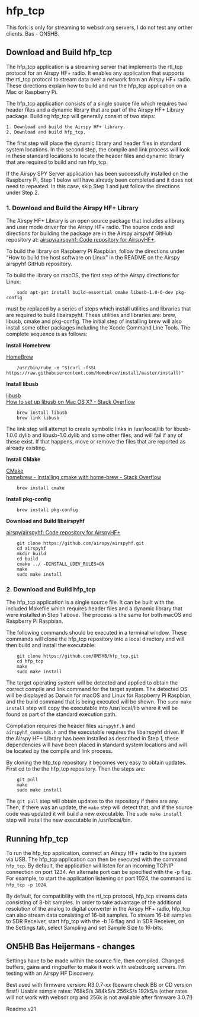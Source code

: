 # hfp\_tcp

This fork is only for streaming to websdr.org servers, I do not test any orther clients. Bas - ON5HB.

## Download and Build hfp_tcp
The hfp\_tcp application is a streaming server that implements the rtl\_tcp protocol for an Airspy HF+ radio.  It enables any application that supports the rtl_tcp protocol to stream data over a network from an Airspy HF+ radio. These directions explain how to build and run the hfp\_tcp application on a Mac or Raspberry Pi.

The hfp\_tcp application consists of a single source file which requires two header files and a dynamic library that are part of the Airspy HF+ Library package.   Building hfp_tcp will generally consist of two steps:

	1. Download and build the Airspy HF+ library.
	2. Download and build hfp_tcp.

The first step will place the dynamic library and header files in standard system locations.  In the second step, the compile and link process will look in these standard locations to locate the header files and dynamic library that are required to build and run hfp_tcp.

If the Airspy SPY Server application has been successfully installed on the Raspberry Pi, Step 1 below will have already been completed and it does not need to repeated.  In this case, skip Step 1 and just follow the directions under Step 2.


### 1. Download and Build the Airspy HF+ Library

The Airspy HF+ Library is an open source  package that includes a library and user mode driver for the Airspy HF+ radio.  The source code and directions for building the package are in the Airspy airspyhf GitHub repository at: [airspy/airspyhf: Code repository for AirspyHF+](https://github.com/airspy/airspyhf/).

To build the library on Raspberry Pi Raspbian, follow the directions under “How to build the host software on Linux” in the README on the Airspy airspyhf GitHub repository.  

To build the library on macOS, the first step of the Airspy directions for Linux:

		sudo apt-get install build-essential cmake libusb-1.0-0-dev pkg-config

must be replaced by a series of steps which install utilities and libraries that are required to build libairspyhf.  These utilities and libraries are: brew, libusb, cmake and pkg-config.  The initial step of installing brew will also install some other packages including the Xcode Command Line Tools.  The complete sequence is as follows:

**Install Homebrew**

[HomeBrew](https://brew.sh/)

		/usr/bin/ruby -e "$(curl -fsSL https://raw.githubusercontent.com/Homebrew/install/master/install)"


**Install libusb**

[libusb](http://macappstore.org/libusb/)  
[How to set up libusb on Mac OS X? - Stack Overflow](https://stackoverflow.com/questions/3853634/how-to-set-up-libusb-on-mac-os-x)

		brew install libusb
		brew link libusb

The link step will attempt to create symbolic links in /usr/local/lib
for libusb-1.0.0.dylib and libusb-1.0.dylib and some other files, and
will fail if any of these exist.  If that happens, move or remove the
files that are reported as already existing.

**Install CMake**

[CMake](https://cmake.org/download/)  
[homebrew - Installing cmake with home-brew - Stack Overflow](https://stackoverflow.com/questions/32185079/installing-cmake-with-home-brew)

		brew install cmake

**Install pkg-config**

		brew install pkg-config

**Download and Build libairspyhf**

[airspy/airspyhf: Code repository for AirspyHF+](https://github.com/airspy/airspyhf/)

		git clone https://github.com/airspy/airspyhf.git
		cd airspyhf
		mkdir build
		cd build  
		cmake ../ -DINSTALL_UDEV_RULES=ON  
		make  
		sudo make install

### 2. Download and Build hfp_tcp

The hfp\_tcp application is a single source file.  It can be built with the included Makefile which requires header files and a dynamic library that were installed in Step 1 above.  The process is the same for both macOS and Raspberry Pi Raspbian.

The following commands should be executed in a terminal window.  These commands will clone the hfp\_tcp repository into a local directory and will then build and install the executable:

		git clone https://github.com/ON5HB/hfp_tcp.git
		cd hfp_tcp
		make
		sudo make install

The target operating system will be detected and applied to obtain the correct compile and link command for the target system.  The detected OS will be displayed as Darwin for macOS and Linux for Raspberry Pi Raspbian, and the build command that is being executed will be shown.   The `sudo make install` step will copy the executable into /usr/local/lib where it will be found as part of the standard execution path.

Compilation requires the header files `airspyhf.h` and `airspyhf_commands.h` and the executable requires the libairspyhf driver. If the Airspy HF+ Library has been installed as described in Step 1, these dependencies will have been placed in standard system locations and will be located by the compile and link process.  

By cloning the hfp\_tcp repository it becomes very easy to obtain updates.  First cd to the the hfp\_tcp repository. Then the steps are:

		git pull
		make
		sudo make install

The `git pull` step will obtain updates to the repository if there are any.  Then, if there was an update, the `make` step will detect that, and if the source code was updated it will build a new executable.  The `sudo make install` step will install the new executable in /usr/local/bin.

## Running hfp\_tcp
To run the hfp\_tcp application, connect an Airspy HF+ radio to the system via USB.  The hfp\_tcp application can then be executed with the command `hfp_tcp`.  By default, the application will listen for an incoming TCP/IP connection on port 1234.  An alternate port can be specified with the -p flag.  For example, to start the application listening on port 1024, the command is:  `hfp_tcp -p 1024`.

By default, for compatibility with the rtl_tcp protocol, hfp_tcp streams data consisting of 8-bit samples.  In order to take advantage of the additional resolution of the analog to digital converter in the Airspy HF+ radio, hfp_tcp can also stream data consisting of 16-bit samples.  To stream 16-bit samples to SDR Receiver, start hfp_tcp with the -b 16 flag and in SDR Receiver, on the Settings tab, select Sampling and set Sample Size to 16-bits.  

## ON5HB Bas Heijermans - changes
Settings have to be made within the source file, then compiled.
Changed buffers, gains and ringbuffer to make it work with websdr.org servers.
I'm testing with an Airspy HF Discovery.

Best used with firmware version: R3.0.7-xx (beware check BB or CD version first!)
Usable sample rates: 768kS/s 384kS/s 256kS/s 192kS/s (other rates will not work with websdr.org and 256k is not available after firmware 3.0.7!)

Readme.v21
